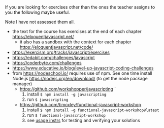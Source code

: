 If you are looking for exercises other than the ones the teacher assigns to you the following maybe useful.

Note I have not assessed them all.

* the text for the course has exercises at the end of each chapter https://eloquentjavascript.net/
    - it also has a sandbox with the context for each chapter https://eloquentjavascript.net/code/ 
* https://exercism.org/tracks/javascript/exercises 
* https://edabit.com/challenges/javascript 
* https://coderbyte.com/challenges 
* https://www.educative.io/blog/level-up-javascript-coding-challenges
* from https://nodeschool.io/  requires use of npm. See one time
  install Node.js https://nodejs.org/en/download/ (to get the node package manager)
  * https://github.com/workshopper/javascripting  `
    1. install `$ npm install -g javascripting`  
    1. run `$ javascripting`       
  * https://github.com/timoxley/functional-javascript-workshop
    1. install `$ npm install -g functional-javascript-workshop@latest`
    1. run `$ functional-javascript-workshop`
    3. see [usage instrs](https://github.com/timoxley/functional-javascript-workshop#usage-instructions) for testing and verifying your solutions
<!--
* https://practity.com/582-2/
-->
